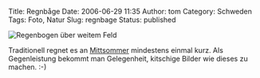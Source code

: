 Title: Regnbåge
Date: 2006-06-29 11:35
Author: tom
Category: Schweden
Tags: Foto, Natur
Slug: regnbage
Status: published

![Regenbogen über weitem
Feld](http://www.fiket.de/pic/regnboge.jpg "Regenbogen über weitem Feld")

Traditionell regnet es an
[Mittsommer](http://www.fiket.de/2006/06/23/mittsommer/) mindestens
einmal kurz. Als Gegenleistung bekommt man Gelegenheit, kitschige Bilder
wie dieses zu machen. :-)

